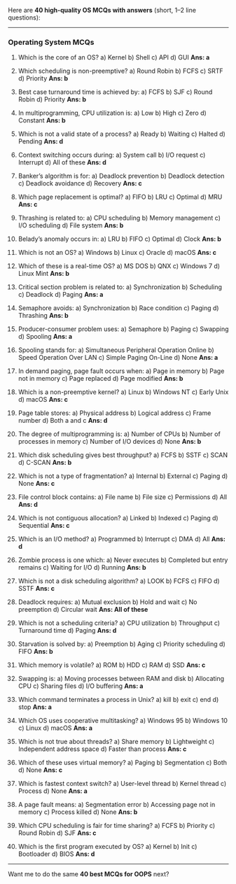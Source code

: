 Here are **40 high-quality OS MCQs with answers** (short, 1–2 line questions):

---

### Operating System MCQs

1. Which is the core of an OS?
   a) Kernel
   b) Shell
   c) API
   d) GUI
   **Ans: a**

2. Which scheduling is non-preemptive?
   a) Round Robin
   b) FCFS
   c) SRTF
   d) Priority
   **Ans: b**

3. Best case turnaround time is achieved by:
   a) FCFS
   b) SJF
   c) Round Robin
   d) Priority
   **Ans: b**

4. In multiprogramming, CPU utilization is:
   a) Low
   b) High
   c) Zero
   d) Constant
   **Ans: b**

5. Which is not a valid state of a process?
   a) Ready
   b) Waiting
   c) Halted
   d) Pending
   **Ans: d**

6. Context switching occurs during:
   a) System call
   b) I/O request
   c) Interrupt
   d) All of these
   **Ans: d**

7. Banker’s algorithm is for:
   a) Deadlock prevention
   b) Deadlock detection
   c) Deadlock avoidance
   d) Recovery
   **Ans: c**

8. Which page replacement is optimal?
   a) FIFO
   b) LRU
   c) Optimal
   d) MRU
   **Ans: c**

9. Thrashing is related to:
   a) CPU scheduling
   b) Memory management
   c) I/O scheduling
   d) File system
   **Ans: b**

10. Belady’s anomaly occurs in:
    a) LRU
    b) FIFO
    c) Optimal
    d) Clock
    **Ans: b**

11. Which is not an OS?
    a) Windows
    b) Linux
    c) Oracle
    d) macOS
    **Ans: c**

12. Which of these is a real-time OS?
    a) MS DOS
    b) QNX
    c) Windows 7
    d) Linux Mint
    **Ans: b**

13. Critical section problem is related to:
    a) Synchronization
    b) Scheduling
    c) Deadlock
    d) Paging
    **Ans: a**

14. Semaphore avoids:
    a) Synchronization
    b) Race condition
    c) Paging
    d) Thrashing
    **Ans: b**

15. Producer-consumer problem uses:
    a) Semaphore
    b) Paging
    c) Swapping
    d) Spooling
    **Ans: a**

16. Spooling stands for:
    a) Simultaneous Peripheral Operation Online
    b) Speed Operation Over LAN
    c) Simple Paging On-Line
    d) None
    **Ans: a**

17. In demand paging, page fault occurs when:
    a) Page in memory
    b) Page not in memory
    c) Page replaced
    d) Page modified
    **Ans: b**

18. Which is a non-preemptive kernel?
    a) Linux
    b) Windows NT
    c) Early Unix
    d) macOS
    **Ans: c**

19. Page table stores:
    a) Physical address
    b) Logical address
    c) Frame number
    d) Both a and c
    **Ans: d**

20. The degree of multiprogramming is:
    a) Number of CPUs
    b) Number of processes in memory
    c) Number of I/O devices
    d) None
    **Ans: b**

21. Which disk scheduling gives best throughput?
    a) FCFS
    b) SSTF
    c) SCAN
    d) C-SCAN
    **Ans: b**

22. Which is not a type of fragmentation?
    a) Internal
    b) External
    c) Paging
    d) None
    **Ans: c**

23. File control block contains:
    a) File name
    b) File size
    c) Permissions
    d) All
    **Ans: d**

24. Which is not contiguous allocation?
    a) Linked
    b) Indexed
    c) Paging
    d) Sequential
    **Ans: c**

25. Which is an I/O method?
    a) Programmed
    b) Interrupt
    c) DMA
    d) All
    **Ans: d**

26. Zombie process is one which:
    a) Never executes
    b) Completed but entry remains
    c) Waiting for I/O
    d) Running
    **Ans: b**

27. Which is not a disk scheduling algorithm?
    a) LOOK
    b) FCFS
    c) FIFO
    d) SSTF
    **Ans: c**

28. Deadlock requires:
    a) Mutual exclusion
    b) Hold and wait
    c) No preemption
    d) Circular wait
    **Ans: All of these**

29. Which is not a scheduling criteria?
    a) CPU utilization
    b) Throughput
    c) Turnaround time
    d) Paging
    **Ans: d**

30. Starvation is solved by:
    a) Preemption
    b) Aging
    c) Priority scheduling
    d) FIFO
    **Ans: b**

31. Which memory is volatile?
    a) ROM
    b) HDD
    c) RAM
    d) SSD
    **Ans: c**

32. Swapping is:
    a) Moving processes between RAM and disk
    b) Allocating CPU
    c) Sharing files
    d) I/O buffering
    **Ans: a**

33. Which command terminates a process in Unix?
    a) kill
    b) exit
    c) end
    d) stop
    **Ans: a**

34. Which OS uses cooperative multitasking?
    a) Windows 95
    b) Windows 10
    c) Linux
    d) macOS
    **Ans: a**

35. Which is not true about threads?
    a) Share memory
    b) Lightweight
    c) Independent address space
    d) Faster than process
    **Ans: c**

36. Which of these uses virtual memory?
    a) Paging
    b) Segmentation
    c) Both
    d) None
    **Ans: c**

37. Which is fastest context switch?
    a) User-level thread
    b) Kernel thread
    c) Process
    d) None
    **Ans: a**

38. A page fault means:
    a) Segmentation error
    b) Accessing page not in memory
    c) Process killed
    d) None
    **Ans: b**

39. Which CPU scheduling is fair for time sharing?
    a) FCFS
    b) Priority
    c) Round Robin
    d) SJF
    **Ans: c**

40. Which is the first program executed by OS?
    a) Kernel
    b) Init
    c) Bootloader
    d) BIOS
    **Ans: d**

---

Want me to do the same **40 best MCQs for OOPS** next?
